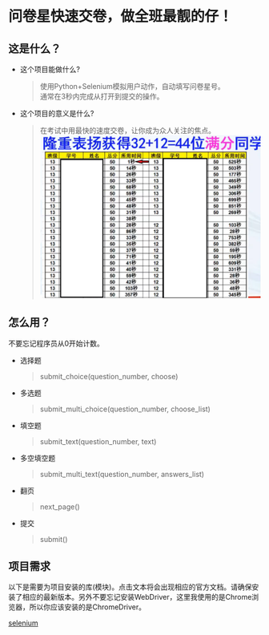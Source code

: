 问卷星快速交卷，做全班最靓的仔！  
==============================

这是什么？
---------------------
* 这个项目能做什么?
    >使用Python+Selenium模拟用户动作，自动填写问卷星号。  
    >通常在3秒内完成从打开到提交的操作。
* 这个项目的意义是什么?
    >在考试中用最快的速度交卷，让你成为众人关注的焦点。
    >![GitHub Logo](./demo.png)

怎么用？
----------------------
不要忘记程序员从0开始计数。
* 选择题
    >submit_choice(question_number, choose)
* 多选题
    >submit_multi_choice(question_number, choose_list)
* 填空题
    >submit_text(question_number, text)
* 多空填空题
    >submit_multi_text(question_number, answers_list)
* 翻页
    >next_page()
* 提交
    >submit()

项目需求
--------------------------
以下是需要为项目安装的库(模块)。点击文本将会出现相应的官方文档。请确保安装了相应的最新版本。另外不要忘记安装WebDriver，这里我使用的是Chrome浏览器，所以你应该安装的是ChromeDriver。

[selenium](https://www.selenium.dev/documentation/zh-cn/)
